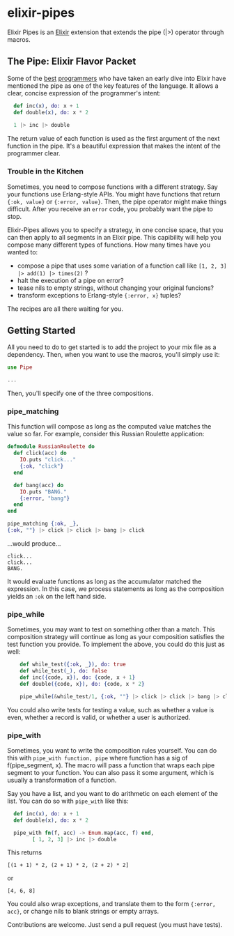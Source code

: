 # elixir-pipes

Elixir Pipes is an [Elixir](https://github.com/elixir-lang/elixir/) extension that extends the pipe (|>) operator through macros. 

## The Pipe: Elixir Flavor Packet

Some of the [best](http://joearms.github.io/2013/05/31/a-week-with-elixir.html) [programmers](http://pragprog.com/book/elixir/programming-elixir) who have taken an early dive into Elixir have mentioned the pipe as one of the key features of the language. It allows a clear, concise expression of the programmer's intent: 

```elixir
  def inc(x), do: x + 1
  def double(x), do: x * 2
  
  1 |> inc |> double
```

The return value of each function is used as the first argument of the next function in the pipe. It's a beautiful expression that makes the intent of the programmer clear. 

### Trouble in the Kitchen

Sometimes, you need to compose functions with a different strategy. Say your functions use Erlang-style APIs. You might have functions that return `{:ok, value}` or `{:error, value}`. Then, the pipe operator might make things difficult. After you receive an `error` code, you probably want the pipe to stop. 

Elixir-Pipes allows you to specify a strategy, in one concise space, that you can then apply to all segments in an Elixir pipe. This capibility will help you compose many different types of functions. How many times have you wanted to:

- compose a pipe that uses some variation of a function call like  `[1, 2, 3] |> add(1) |> times(2)` ?
- halt the execution of a pipe on error?
- tease nils to empty strings, without changing your original funcions?
- transform exceptions to Erlang-style `{:error, x}` tuples?

The recipes are all there waiting for you. 

## Getting Started

All you need to do to get started is to add the project to your mix file as a dependency. Then, when you want to use the macros, you'll simply use it:

```Elixir
use Pipe

...
```

Then, you'll specify one of the three compositions. 


### pipe_matching

This function will compose as long as the computed value matches the value so far. For example, consider this Russian Roulette application:

```elixir
defmodule RussianRoulette do
  def click(acc) do
    IO.puts "click..."
    {:ok, "click"}
  end

  def bang(acc) do
    IO.puts "BANG."
    {:error, "bang"}
  end
end

pipe_matching {:ok, _},  
{:ok, ""} |> click |> click |> bang |> click

```

...would produce...

```
click...
click...
BANG.
```

It would evaluate functions as long as the accumulator matched the expression. In this case, we process statements as long as the composition yields an `:ok` on the left hand side. 


### pipe_while

Sometimes, you may want to test on something other than a match. This composition strategy will continue as long as your composition satisfies the test function you provide. To implement the above, you could do this just as well:

```elixir
    def while_test({:ok, _}), do: true
    def while_test(_), do: false
    def inc({code, x}), do: {code, x + 1}
    def double({code, x}), do: {code, x * 2}

    pipe_while(&while_test/1, {:ok, ""} |> click |> click |> bang |> click )
```

You could also write tests for testing a value, such as whether a value is even, whether a record is valid, or whether a user is authorized. 

### pipe_with

Sometimes, you want to write the composition rules yourself. You can do this with `pipe_with function, pipe` where function has a sig of f(pipe_segment, x). The macro will pass a function that wraps each pipe segment to your function. You can also pass it some argument, which is usually a transformation of a function. 

Say you have a list, and you want to do arithmetic on each element of the list. You can do so with `pipe_with` like this:

```elixir
  def inc(x), do: x + 1
  def double(x), do: x * 2

  pipe_with fn(f, acc) -> Enum.map(acc, f) end,
        [ 1, 2, 3] |> inc |> double

```
This returns 

```
[(1 + 1) * 2, (2 + 1) * 2, (2 + 2) * 2]
```
or 
```
[4, 6, 8]
```

You could also wrap exceptions, and translate them to the form `{:error, acc}`, or change nils to blank strings or empty arrays. 

Contributions are welcome. Just send a pull request (you must have tests). 

